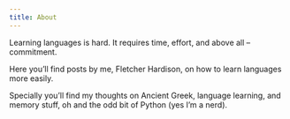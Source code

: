 ```yaml
---
title: About
---
```

Learning languages is hard. It requires time, effort, and above all – commitment.

Here you’ll find posts by me, Fletcher Hardison, on how to learn languages more easily.

Specially you’ll find my thoughts on Ancient Greek, language learning, and memory stuff, oh and the odd bit of Python (yes I’m a nerd).
